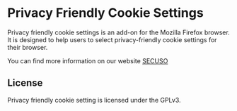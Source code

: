 # Privacy Friendly Cookie Settings
Privacy friendly cookie settings is an add-on for the Mozilla Firefox browser. It is designed to help users to select privacy-friendly cookie settings for their browser.

You can find more information on our website [SECUSO](https://www.secuso.informatik.tu-darmstadt.de/en/secuso-home/research/results/privacy-friendly-cookie-settings/)

## License

Privacy friendly cookie setting is licensed under the GPLv3.